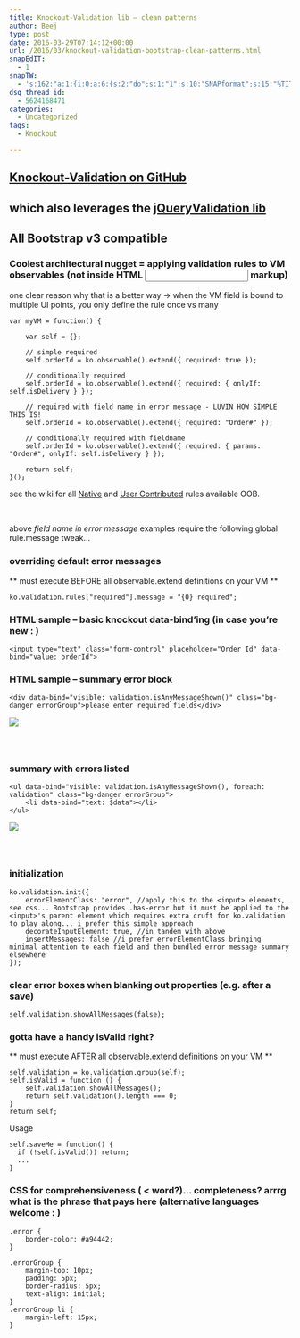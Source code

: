 ```yaml
---
title: Knockout-Validation lib – clean patterns
author: Beej
type: post
date: 2016-03-29T07:14:12+00:00
url: /2016/03/knockout-validation-bootstrap-clean-patterns.html
snapEdIT:
  - 1
snapTW:
  - 's:162:"a:1:{i:0;a:6:{s:2:"do";s:1:"1";s:10:"SNAPformat";s:15:"%TITLE% - %URL%";s:8:"attchImg";s:1:"1";s:9:"isAutoImg";s:1:"A";s:8:"imgToUse";s:0:"";s:4:"doTW";s:1:"1";}}";'
dsq_thread_id:
  - 5624168471
categories:
  - Uncategorized
tags:
  - Knockout

---
```

## [Knockout-Validation on GitHub][1]

## which also leverages the [jQueryValidation lib][2]

## All Bootstrap v3 compatible

### Coolest architectural nugget = applying validation rules to VM observables (not inside HTML <input> markup)

one clear reason why that is a better way -> when the VM field is bound to multiple UI points, you only define the rule once vs many

    var myVM = function() {
    
        var self = {};
    
        // simple required
        self.orderId = ko.observable().extend({ required: true });
    
        // conditionally required
        self.orderId = ko.observable().extend({ required: { onlyIf: self.isDelivery } });
    
        // required with field name in error message - LUVIN HOW SIMPLE THIS IS!
        self.orderId = ko.observable().extend({ required: "Order#" });
    
        // conditionally required with fieldname
        self.orderId = ko.observable().extend({ required: { params: "Order#", onlyIf: self.isDelivery } });
    
        return self;
    }();
    

see the wiki for all [Native][3] and [User Contributed][4] rules available OOB.
  
&nbsp;
  
above _field name in error message_ examples require the following global rule.message tweak&#8230;

### overriding default error messages

\*\* must execute BEFORE all observable.extend definitions on your VM \*\*

    ko.validation.rules["required"].message = "{0} required";
    

### HTML sample &#8211; basic knockout data-bind&#8217;ing (in case you&#8217;re new : )

    <input type="text" class="form-control" placeholder="Order Id" data-bind="value: orderId">
    

### HTML sample &#8211; summary error block

    <div data-bind="visible: validation.isAnyMessageShown()" class="bg-danger errorGroup">please enter required fields</div>
    

![][5]

### &nbsp;

### summary with errors listed

    <ul data-bind="visible: validation.isAnyMessageShown(), foreach: validation" class="bg-danger errorGroup">
        <li data-bind="text: $data"></li>
    </ul>
    

![][6]

### &nbsp;

### initialization

    ko.validation.init({
        errorElementClass: "error", //apply this to the <input> elements, see css... Bootstrap provides .has-error but it must be applied to the <input>'s parent element which requires extra cruft for ko.validation to play along... i prefer this simple approach
        decorateInputElement: true, //in tandem with above
        insertMessages: false //i prefer errorElementClass bringing minimal attention to each field and then bundled error message summary elsewhere
    });
    

### clear error boxes when blanking out properties (e.g. after a save)

    self.validation.showAllMessages(false);
    

### gotta have a handy isValid right?

\*\* must execute AFTER all observable.extend definitions on your VM \*\*

    self.validation = ko.validation.group(self);
    self.isValid = function () {
        self.validation.showAllMessages();
        return self.validation().length === 0;
    }
    return self;
    

Usage

    self.saveMe = function() {
      if (!self.isValid()) return;
      ...
    }
    

### CSS for comprehensiveness ( < word?)&#8230; completeness? arrrg what is the phrase that pays here (alternative languages welcome : )

    .error {
        border-color: #a94442;
    }
    
    .errorGroup {
        margin-top: 10px;
        padding: 5px;
        border-radius: 5px;
        text-align: initial;
    }
    .errorGroup li {
        margin-left: 15px;
    }

 [1]: //github.com/Knockout-Contrib/Knockout-Validation
 [2]: //jqueryvalidation.org
 [3]: //github.com/Knockout-Contrib/Knockout-Validation/wiki/Native-Rules
 [4]: //github.com/Knockout-Contrib/Knockout-Validation/wiki/User-Contributed-Rules
 [5]: //2.bp.blogspot.com/-yKkGXImQPUc/VvopVrs80SI/AAAAAAAATAY/oeGM74Jb5usr163bDvso660ho-dV9lIKQ/s1600/Snap2.png
 [6]: //4.bp.blogspot.com/-nck4OshdQSQ/VvrGmZi7L5I/AAAAAAAATAs/63JSYNDeyYMvqzqhSJTHfhCw22hXpfoiQ/s1600/Snap3.png